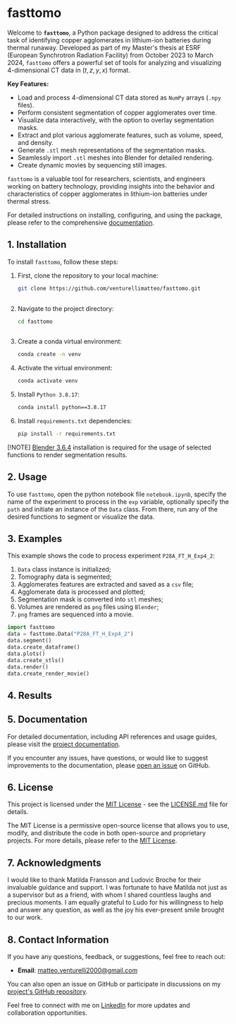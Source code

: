 # fasttomo
<!-- Start with a clear and concise title that reflects the purpose of your project. Follow it with a brief description that outlines what your pipeline does. -->

Welcome to **`fasttomo`**, a Python package designed to address the critical task of identifying copper agglomerates in lithium-ion batteries during thermal runaway. Developed as part of my Master's thesis at ESRF (European Synchrotron Radiation Facility) from October 2023 to March 2024, `fasttomo` offers a powerful set of tools for analyzing and visualizing 4-dimensional CT data in $(t, z, y, x)$ format.

**Key Features:**

- Load and process 4-dimensional CT data stored as `NumPy` arrays (`.npy` files).
- Perform consistent segmentation of copper agglomerates over time.
- Visualize data interactively, with the option to overlay segmentation masks.
- Extract and plot various agglomerate features, such as volume, speed, and density.
- Generate `.stl` mesh representations of the segmentation masks.
- Seamlessly import `.stl` meshes into Blender for detailed rendering.
- Create dynamic movies by sequencing still images.

`fasttomo` is a valuable tool for researchers, scientists, and engineers working on battery technology, providing insights into the behavior and characteristics of copper agglomerates in lithium-ion batteries under thermal stress.

For detailed instructions on installing, configuring, and using the package, please refer to the comprehensive [documentation](https://fasttomo.readthedocs.io).

## 1. Installation
<!-- Provide detailed instructions on how to install your pipeline. Include any dependencies and system requirements. You might also want to include installation commands for easy setup. -->
To install `fasttomo`, follow these steps:

1. First, clone the repository to your local machine:

   ```bash
   git clone https://github.com/venturellimatteo/fasttomo.git
  
2. Navigate to the project directory:

   ```bash
   cd fasttomo
  
3. Create a conda virtual environment:

   ```bash
   conda create -n venv

4. Activate the virtual environment:

   ```bash
   conda activate venv

5. Install `Python 3.8.17`:

   ```bash
   conda install python==3.8.17

6. Install `requirements.txt` dependencies:

   ```bash
   pip install -r requirements.txt
   ```

[!NOTE]
[Blender 3.6.4](https://www.blender.org/download/lts/3-6/) installation is required for the usage of selected functions to render segmentation results.

## 2. Usage
<!-- Clearly explain how to use your pipeline. Include examples and command-line syntax if applicable. If there are configuration files, provide information on how to customize them. -->

To use `fasttomo`, open the python notebook file `notebook.ipynb`, specify the name of the experiment to process in the `exp` variable, optionally specify the `path` and initiate an instance of the `Data` class. From there, run any of the desired functions to segment or visualize the data.

## 3. Examples
<!-- Include examples of how to use your pipeline with sample inputs. This helps users understand the expected input format and see the output. -->

This example shows the code to process experiment `P28A_FT_H_Exp4_2`:

1. `Data` class instance is initialized;
2. Tomography data is segmented;
3. Agglomerates features are extracted and saved as a `csv` file;
4. Agglomerate data is processed and plotted;
5. Segmentation mask is converted into `stl` meshes;
6. Volumes are rendered as `png` files using `Blender`;
7. `png` frames are sequenced into a movie.

```python
import fasttomo
data = fasttomo.Data("P28A_FT_H_Exp4_2")
data.segment()
data.create_dataframe()
data.plots()
data.create_stls()
data.render()
data.create_render_movie()
```

## 4. Results
<!-- If your pipeline produces visual results, consider including sample outputs or screenshots to showcase the expected outcomes. -->

## 5. Documentation
<!-- If you have detailed documentation beyond the README, provide links to it. This could include API documentation, user guides, or tutorials. -->
For detailed documentation, including API references and usage guides, please visit the [project documentation](https://fasttomo.readthedocs.io).

If you encounter any issues, have questions, or would like to suggest improvements to the documentation, please [open an issue](https://github.com/venturellimatteo/fasttomo/issues) on GitHub.

## 6. License
<!-- Specify the license under which your project is released. This is important for users who want to understand how they can use, modify, and distribute your code. -->

This project is licensed under the [MIT License](LICENSE.md) - see the [LICENSE.md](LICENSE.md) file for details.

The MIT License is a permissive open-source license that allows you to use, modify, and distribute the code in both open-source and proprietary projects. For more details, please refer to the [MIT License](https://opensource.org/licenses/MIT).

## 7. Acknowledgments
<!-- Give credit to any external libraries, tools, or resources that you used in your project. This is a good practice to show appreciation for the work of others. -->

I would like to thank Matilda Fransson and Ludovic Broche for their invaluable guidance and support. I was fortunate to have Matilda not just as a supervisor but as a friend, with whom I shared countless laughs and precious moments. I am equally grateful to Ludo for his willingness to help and answer any question, as well as the joy his ever-present smile brought to our work.

## 8. Contact Information
<!-- Provide a way for users to contact you if they have questions, feedback, or want to collaborate. This could be an email address, a link to your personal website, or a discussion forum. -->
If you have any questions, feedback, or suggestions, feel free to reach out:

- **Email**: <matteo.venturelli2000@gmail.com>

You can also open an issue on GitHub or participate in discussions on my [project's GitHub repository](https://github.com/VenturelliMatteo/MasterThesis).

Feel free to connect with me on [LinkedIn](https://www.linkedin.com/in/matteo-venturelli/) for more updates and collaboration opportunities.
